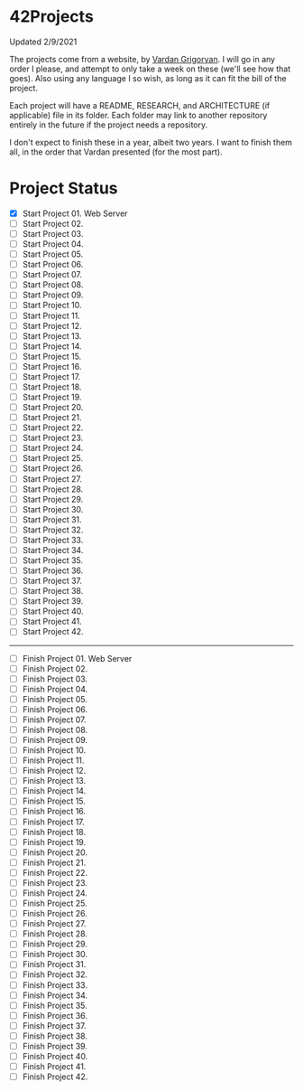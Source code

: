 # 42Projects
Updated 2/9/2021

The projects come from a website, by [Vardan Grigoryan](https://itnext.io/42-projects-to-practice-programming-skills-6f5acc10fec0). I will go in any order I please,
and attempt to only take a week on these (we'll see how that goes). Also using any language I so wish, as long as it can fit the bill of the project. 

Each project will have a README, RESEARCH, and ARCHITECTURE (if applicable) file in its folder. Each folder may link to another repository entirely in the future if the
project needs a repository.

I don't expect to finish these in a year, albeit two years. I want to finish them all, in the order that Vardan presented (for the most part).

# Project Status

- [x] Start Project 01. Web Server
- [ ] Start Project 02.
- [ ] Start Project 03.
- [ ] Start Project 04.
- [ ] Start Project 05.
- [ ] Start Project 06.
- [ ] Start Project 07.
- [ ] Start Project 08.
- [ ] Start Project 09.
- [ ] Start Project 10.
- [ ] Start Project 11.
- [ ] Start Project 12.
- [ ] Start Project 13.
- [ ] Start Project 14.
- [ ] Start Project 15.
- [ ] Start Project 16.
- [ ] Start Project 17.
- [ ] Start Project 18.
- [ ] Start Project 19.
- [ ] Start Project 20.
- [ ] Start Project 21.
- [ ] Start Project 22.
- [ ] Start Project 23.
- [ ] Start Project 24.
- [ ] Start Project 25.
- [ ] Start Project 26.
- [ ] Start Project 27.
- [ ] Start Project 28.
- [ ] Start Project 29.
- [ ] Start Project 30.
- [ ] Start Project 31.
- [ ] Start Project 32.
- [ ] Start Project 33.
- [ ] Start Project 34.
- [ ] Start Project 35.
- [ ] Start Project 36.
- [ ] Start Project 37.
- [ ] Start Project 38.
- [ ] Start Project 39.
- [ ] Start Project 40.
- [ ] Start Project 41.
- [ ] Start Project 42.
-----------------------------------------------------------------------------------------------------------------------------------------------------------------------------
- [ ] Finish Project 01. Web Server
- [ ] Finish Project 02.
- [ ] Finish Project 03.
- [ ] Finish Project 04.
- [ ] Finish Project 05.
- [ ] Finish Project 06.
- [ ] Finish Project 07.
- [ ] Finish Project 08.
- [ ] Finish Project 09.
- [ ] Finish Project 10.
- [ ] Finish Project 11.
- [ ] Finish Project 12.
- [ ] Finish Project 13.
- [ ] Finish Project 14.
- [ ] Finish Project 15.
- [ ] Finish Project 16.
- [ ] Finish Project 17.
- [ ] Finish Project 18.
- [ ] Finish Project 19.
- [ ] Finish Project 20.
- [ ] Finish Project 21.
- [ ] Finish Project 22.
- [ ] Finish Project 23.
- [ ] Finish Project 24.
- [ ] Finish Project 25.
- [ ] Finish Project 26.
- [ ] Finish Project 27.
- [ ] Finish Project 28.
- [ ] Finish Project 29.
- [ ] Finish Project 30.
- [ ] Finish Project 31.
- [ ] Finish Project 32.
- [ ] Finish Project 33.
- [ ] Finish Project 34.
- [ ] Finish Project 35.
- [ ] Finish Project 36.
- [ ] Finish Project 37.
- [ ] Finish Project 38.
- [ ] Finish Project 39.
- [ ] Finish Project 40.
- [ ] Finish Project 41.
- [ ] Finish Project 42.
